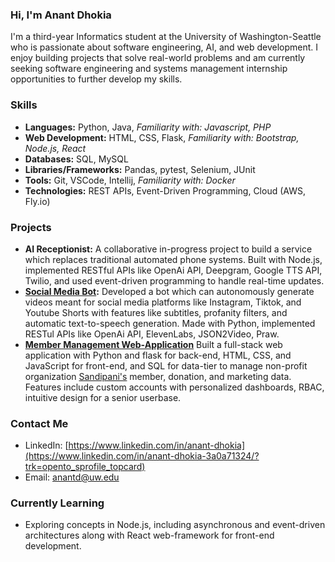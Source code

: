 ### Hi, I'm Anant Dhokia
I'm a third-year Informatics student at the University of Washington-Seattle who is passionate about software engineering, AI, and web development. I enjoy building projects that solve real-world problems and am currently seeking software engineering and systems management internship opportunities to further develop my skills.

### Skills
- **Languages:** Python, Java, _Familiarity with: Javascript, PHP_
- **Web Development:** HTML, CSS, Flask, _Familiarity with: Bootstrap, Node.js, React_
- **Databases:** SQL, MySQL
- **Libraries/Frameworks:** Pandas, pytest, Selenium, JUnit
- **Tools:** Git, VSCode, Intellij, _Familiarity with: Docker_
- **Technologies:** REST APIs, Event-Driven Programming, Cloud (AWS, Fly.io)

### Projects
- **AI Receptionist:** A collaborative in-progress project to build a service which replaces traditional automated phone systems. Built with Node.js, implemented RESTful APIs like OpenAi API, Deepgram, Google TTS API, Twilio, and used event-driven programming to handle real-time updates.
- **[Social Media Bot](https://github.com/AnantDH/Social-Media-Bot):** Developed a bot which can autonomously generate videos meant for social media platforms like Instagram, Tiktok, and Youtube Shorts with features like subtitles, profanity filters, and automatic text-to-speech generation. Made with Python, implemented RESTul APIs like OpenAi API, ElevenLabs, JSON2Video, Praw.
- **[Member Management Web-Application](https://github.com/AnantDH/sandipani)** Built a full-stack web application with Python and flask for back-end, HTML, CSS, and JavaScript for front-end, and SQL for data-tier to manage non-profit organization [Sandipani's](https://sandipani.org/humanitarian-relief/other-humanitarian-activities/disaster-relief-rehabilitation/) member, donation, and marketing data. Features include custom accounts with personalized dashboards, RBAC, intuitive design for a senior userbase.

### Contact Me
- LinkedIn: [https://www.linkedin.com/in/anant-dhokia](https://www.linkedin.com/in/anant-dhokia-3a0a71324/?trk=opento_sprofile_topcard)
- Email: anantd@uw.edu

### Currently Learning
- Exploring concepts in Node.js, including asynchronous and event-driven architectures along with React web-framework for front-end development.
